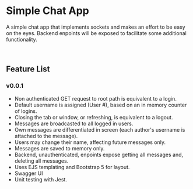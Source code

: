 <h1>Simple Chat App</h1>

<section id="summary">
  <div>
    <p>
      A simple chat app that implements sockets and makes an effort to be easy on the eyes. Backend enpoints will be exposed to facilitate some additional functionality.
    </p>
  </div>
</section>

<br />

<h2>Feature List</h2>

<section id="v0.0.1">
  <div>
    <p>
      <h3>v0.0.1</h3>
      <ul>
        <li>Non authenticated GET request to root path is equivalent to a login.</li>
        <li>Default username is assigned (User #), based on an in memory counter of logins.</li>
        <li>Closing the tab or window, or refreshing, is equivalent to a logout.</li>
        <li>Messages are broadcasted to all logged in users.</li>
        <li>Own messages are differentiated in screen (each author's username is attached to the message).</li>
        <li>Users may change their name, affecting future messages only.</li>
        <li>Messages are saved to memory only.</li>
        <li>Backend, unauthenticated, enpoints expose getting all messages and, deleting all messages.</li>
        <li>Uses EJS templating and Bootstrap 5 for layout.</li>
        <li>Swagger UI</li>
        <li>Unit testing with Jest.</li>
      </ul>
    </p>
  </div>
</section>
